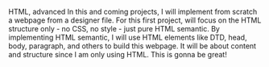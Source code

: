 HTML, advanced
In this and coming projects, I will implement from scratch a webpage from a designer file.
For this first project,  will focus on the HTML structure only - no CSS, no style - just pure HTML semantic.
By implementing HTML semantic, I will use HTML elements like DTD, head, body, paragraph, and others to build this webpage. It will be about content and structure since I am only using HTML. 
This is gonna be great!
